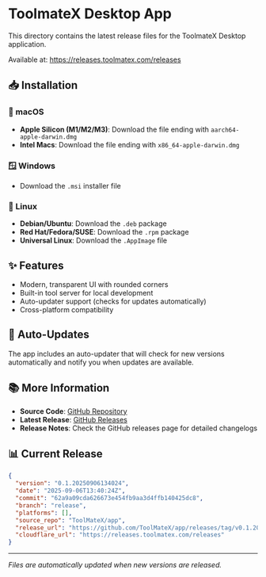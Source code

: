 # ToolmateX Desktop App

This directory contains the latest release files for the ToolmateX Desktop application.

Available at: https://releases.toolmatex.com/releases

## 📥 Installation

### 🍎 macOS
- **Apple Silicon (M1/M2/M3)**: Download the file ending with `aarch64-apple-darwin.dmg`
- **Intel Macs**: Download the file ending with `x86_64-apple-darwin.dmg`

### 🪟 Windows
- Download the `.msi` installer file

### 🐧 Linux
- **Debian/Ubuntu**: Download the `.deb` package
- **Red Hat/Fedora/SUSE**: Download the `.rpm` package  
- **Universal Linux**: Download the `.AppImage` file

## ✨ Features
- Modern, transparent UI with rounded corners
- Built-in tool server for local development
- Auto-updater support (checks for updates automatically)
- Cross-platform compatibility

## 🔄 Auto-Updates
The app includes an auto-updater that will check for new versions automatically and notify you when updates are available.

## 📚 More Information
- **Source Code**: [GitHub Repository](https://github.com/ToolMateX/app)
- **Latest Release**: [GitHub Releases](https://github.com/ToolMateX/app/releases/latest)
- **Release Notes**: Check the GitHub releases page for detailed changelogs 

## 📊 Current Release
```json
{
  "version": "0.1.20250906134024",
  "date": "2025-09-06T13:40:24Z",
  "commit": "62a9a09cda626673e454fb9aa3d4ffb140425dc8",
  "branch": "release",
  "platforms": [],
  "source_repo": "ToolMateX/app",
  "release_url": "https://github.com/ToolMateX/app/releases/tag/v0.1.20250906134024",
  "cloudflare_url": "https://releases.toolmatex.com/releases"
}
```

---
*Files are automatically updated when new versions are released.*
